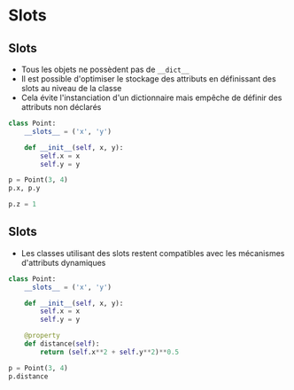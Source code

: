 # Slots

## Slots

* Tous les objets ne possèdent pas de `__dict__`
* Il est possible d'optimiser le stockage des attributs en définissant des slots au niveau de la classe
* Cela évite l'instanciation d'un dictionnaire mais empêche de définir des attributs non déclarés

```python
class Point:
    __slots__ = ('x', 'y')

    def __init__(self, x, y):
        self.x = x
        self.y = y
```

```python
p = Point(3, 4)
p.x, p.y
```

```python
p.z = 1
```

## Slots

* Les classes utilisant des slots restent compatibles avec les mécanismes d'attributs dynamiques

```python
class Point:
    __slots__ = ('x', 'y')

    def __init__(self, x, y):
        self.x = x
        self.y = y

    @property
    def distance(self):
        return (self.x**2 + self.y**2)**0.5

p = Point(3, 4)
p.distance
```
